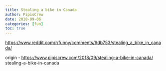 ```yaml
---
title: Stealing a bike in Canada
author: PipisCrew
date: 2018-09-06
categories: [fun]
toc: true
---
```


https://www.reddit.com/r/funny/comments/9db753/stealing_a_bike_in_canada/

origin - https://www.pipiscrew.com/2018/09/stealing-a-bike-in-canada/ stealing-a-bike-in-canada